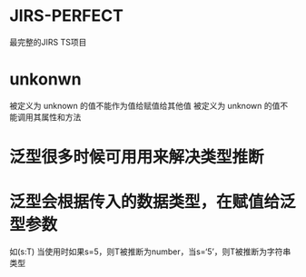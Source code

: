 # JIRS-PERFECT
最完整的JIRS TS项目

# unkonwn
被定义为 unknown 的值不能作为值给赋值给其他值
被定义为 unknown 的值不能调用其属性和方法

# 泛型很多时候可用用来解决类型推断
# 泛型会根据传入的数据类型，在赋值给泛型参数
如<T>(s:T)  当使用时如果s=5，则T被推断为number，当s=‘5’，则T被推断为字符串类型